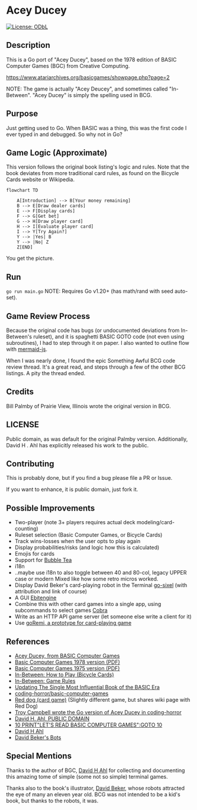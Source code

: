 
# Acey Ducey
[![License: ODbL](https://img.shields.io/badge/License-PDDL-brightgreen.svg)](https://opendatacommons.org/licenses/pddl/)

## Description
This is a Go port of "Acey Ducey", based on the 1978 edition of
BASIC Computer Games (BGC) from Creative Computing.

https://www.atariarchives.org/basicgames/showpage.php?page=2

NOTE: The game is actually "Acey Deucey", and sometimes called "In-Between".
"Acey Ducey" is simply the spelling used in BCG.

## Purpose
Just getting used to Go. When BASIC was a thing, this was the first code I ever typed in and debugged.
So why not in Go? 

## Game Logic (Approximate)

This version follows the original book listing's logic and rules. Note that the book deviates
from more traditional card rules, as found on the Bicycle Cards website or Wikipedia.

```mermaid
flowchart TD
    
    A[Introduction] --> B[Your money remaining]
    B --> E[Draw dealer cards]
    E --> F[Display cards]
    F --> G[Get bet]
    G --> H[Draw player card]
    H --> I[Evaluate player card]
    I --> Y[Try Again?]
    Y --> |Yes| B
    Y --> |No| Z
    Z[END]
```

You get the picture.

## Run

`go run main.go`
NOTE: Requires Go v1.20+ (has math/rand with seed auto-set).

## Game Review Process

Because the original code has bugs (or undocumented deviations from In-Between's ruleset),
and it is spaghetti BASIC GOTO code (not even using subroutines), I had to step through it
on paper. I also wanted to outline flow with [mermaid-js](https://github.com/mermaid-js/mermaid).

When I was nearly done, I found the epic Something Awful BCG code review thread. 
It's a great read, and steps through a few of the other BCG listings. A pity the thread ended.

## Credits

Bill Palmby of Prairie View, Illinois wrote the original version in BCG.

## LICENSE
Public domain, as was default for the original Palmby version.
Additionally, David H . Ahl has explicitly released his work to the public.

## Contributing

This is probably done, but if you find a bug please file a PR or Issue.

If you want to enhance, it is public domain, just fork it.

## Possible Improvements

* Two-player (note 3+ players requires actual deck modeling/card-counting)
* Ruleset selection (Basic Computer Games, or Bicycle Cards)
* Track wins-losses when the user opts to play again
* Display probabilities/risks (and logic how this is calculated)
* Emojis for cards
* Support for [Bubble Tea](https://github.com/charmbracelet/bubbletea)
* i18n
* ..maybe use i18n to also toggle between 40 and 80-col, legacy UPPER case or modern Mixed like how some retro micros worked.
* Display David Beker's card-playing robot in the Terminal [go-sixel](https://github.com/mattn/go-sixel) (with attribution and link of course)
* A GUI [Ebitengine](https://ebitengine.org/)
* Combine this with other card games into a single app, using subcommands to select games [Cobra](https://github.com/spf13/cobra)
* Write as an HTTP API game server (let someone else write a client for it)
* Use [goRemi, a prototype for card-playing game](https://github.com/ibrdrahim/goRemi)

## References

* [Acey Ducey, from BASIC Computer Games](https://www.atariarchives.org/basicgames/showpage.php?page=2)
* [Basic Computer Games 1978 version (PDF)](https://annarchive.com/files/Basic_Computer_Games_Microcomputer_Edition.pdf)
* [Basic Computer Games 1975 version (PDF)](http://www.bitsavers.org/pdf/dec/_Books/101_BASIC_Computer_Games_Mar75.pdf)
* [In-Between: How to Play (Bicycle Cards)](https://bicyclecards.com/how-to-play/in-between/)
* [In-Between: Game Rules](https://playingcarddecks.com/blogs/how-to-play/in-between-game-rules)
* [Updating The Single Most Influential Book of the BASIC Era](https://blog.codinghorror.com/updating-the-single-most-influential-book-of-the-basic-era/)
* [coding-horror/basic-computer-games](https://github.com/coding-horror/basic-computer-games)
* [Red dog (card game)](https://en.wikipedia.org/wiki/Red_dog_(card_game)) (Slightly different game, but shares wiki page with Red Dog)
* [Troy Campbell wrote the Go version of Acey Ducey in coding-horror](https://github.com/coding-horror/basic-computer-games/commits/main/00_Alternate_Languages/01_Acey_Ducey)
* [David H. Ahl, PUBLIC DOMAIN](https://twitter.com/search?q=David%20ahl&src=typed_query&f=live)
* [10 PRINT"LET'S READ BASIC COMPUTER GAMES":GOTO 10](https://forums.somethingawful.com/showthread.php?threadid=3928712)
* [David H Ahl](https://en.wikipedia.org/wiki/David_H._Ahl)
* [David Beker's Bots](http://www.bekerbots.com/)

## Special Mentions

Thanks to the author of BGC, [David H Ahl](https://en.wikipedia.org/wiki/David_H._Ahl) for collecting and documenting
this amazing tome of simple (some not so simple) terminal games.

Thanks also to the book's illustrator, [David Beker](http://www.bekerbots.com/), whose robots attracted the eye
of many an eleven year old. BCG was not intended to be a kid's book, but thanks to the robots, it was.